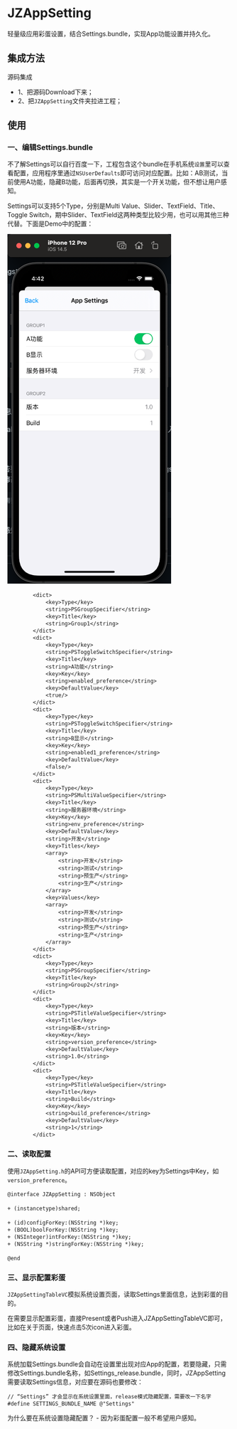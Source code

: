 # JZAppSetting
轻量级应用彩蛋设置，结合Settings.bundle，实现App功能设置并持久化。

## 集成方法
源码集成
- 1、把源码Download下来；
- 2、把`JZAppSetting`文件夹拉进工程；

## 使用

### 一、编辑Settings.bundle
不了解Settings可以自行百度一下，工程包含这个bundle在手机系统`设置`里可以查看配置，应用程序里通过`NSUserDefaults`即可访问对应配置。比如：AB测试，当前使用A功能，隐藏B功能，后面再切换，其实是一个开关功能，但不想让用户感知。

Settings可以支持5个Type，分别是Multi Value、Slider、TextField、Title、Toggle Switch，期中Slider、TextField这两种类型比较少用，也可以用其他三种代替。下面是Demo中的配置：

![shortcut1](SnapShot/snapshot.png)

```
		<dict>
			<key>Type</key>
			<string>PSGroupSpecifier</string>
			<key>Title</key>
			<string>Group1</string>
		</dict>
		<dict>
			<key>Type</key>
			<string>PSToggleSwitchSpecifier</string>
			<key>Title</key>
			<string>A功能</string>
			<key>Key</key>
			<string>enabled_preference</string>
			<key>DefaultValue</key>
			<true/>
		</dict>
		<dict>
			<key>Type</key>
			<string>PSToggleSwitchSpecifier</string>
			<key>Title</key>
			<string>B显示</string>
			<key>Key</key>
			<string>enabled1_preference</string>
			<key>DefaultValue</key>
			<false/>
		</dict>
		<dict>
			<key>Type</key>
			<string>PSMultiValueSpecifier</string>
			<key>Title</key>
			<string>服务器环境</string>
			<key>Key</key>
			<string>env_preference</string>
			<key>DefaultValue</key>
			<string>开发</string>
			<key>Titles</key>
			<array>
				<string>开发</string>
				<string>测试</string>
				<string>预生产</string>
				<string>生产</string>
			</array>
			<key>Values</key>
			<array>
				<string>开发</string>
				<string>测试</string>
				<string>预生产</string>
				<string>生产</string>
			</array>
		</dict>
		<dict>
			<key>Type</key>
			<string>PSGroupSpecifier</string>
			<key>Title</key>
			<string>Group2</string>
		</dict>
		<dict>
			<key>Type</key>
			<string>PSTitleValueSpecifier</string>
			<key>Title</key>
			<string>版本</string>
			<key>Key</key>
			<string>version_preference</string>
			<key>DefaultValue</key>
			<string>1.0</string>
		</dict>
		<dict>
			<key>Type</key>
			<string>PSTitleValueSpecifier</string>
			<key>Title</key>
			<string>Build</string>
			<key>Key</key>
			<string>build_preference</string>
			<key>DefaultValue</key>
			<string>1</string>
		</dict>
```

### 二、读取配置

使用`JZAppSetting.h`的API可方便读取配置，对应的key为Settings中Key，如`version_preference`。

```objc
@interface JZAppSetting : NSObject

+ (instancetype)shared;

+ (id)configForKey:(NSString *)key;
+ (BOOL)boolForKey:(NSString *)key;
+ (NSInteger)intForKey:(NSString *)key;
+ (NSString *)stringForKey:(NSString *)key;

@end
```

### 三、显示配置彩蛋

`JZAppSettingTableVC`模拟系统设置页面，读取Settings里面信息，达到彩蛋的目的。

在需要显示配置彩蛋，直接Present或者Push进入JZAppSettingTableVC即可，比如在关于页面，快速点击5次icon进入彩蛋。

### 四、隐藏系统设置
系统加载Settings.bundle会自动在设置里出现对应App的配置，若要隐藏，只需修改Settings.bundle名称，如Settings_release.bundle，同时，JZAppSetting需要读取Settings信息，对应要在源码也要修改：

```objc
// “Settings” 才会显示在系统设置里面，release模式隐藏配置，需要改一下名字
#define SETTINGS_BUNDLE_NAME @"Settings"
```

  为什么要在系统设置隐藏配置？ - 因为彩蛋配置一般不希望用户感知。

